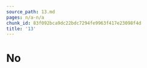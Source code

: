 ```yaml
---
source_path: 13.md
pages: n/a-n/a
chunk_id: 83f092bca9dc22bdc7294fe9963f417e23098f4d
title: '13'
---
```

# No
